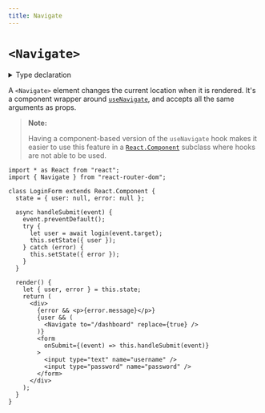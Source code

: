 ```yaml
---
title: Navigate
---
```


# `<Navigate>`

<details>
  <summary>Type declaration</summary>

```tsx
declare function Navigate(props: NavigateProps): null;

interface NavigateProps {
  to: To;
  replace?: boolean;
  state?: any;
}
```

</details>

A `<Navigate>` element changes the current location when it is rendered. It's a component wrapper around [`useNavigate`][use-navigate], and accepts all the same arguments as props.

> **Note:**
>
> Having a component-based version of the `useNavigate` hook makes it easier to
> use this feature in a [`React.Component`](https://reactjs.org/docs/react-component.html)
> subclass where hooks are not able to be used.

```tsx
import * as React from "react";
import { Navigate } from "react-router-dom";

class LoginForm extends React.Component {
  state = { user: null, error: null };

  async handleSubmit(event) {
    event.preventDefault();
    try {
      let user = await login(event.target);
      this.setState({ user });
    } catch (error) {
      this.setState({ error });
    }
  }

  render() {
    let { user, error } = this.state;
    return (
      <div>
        {error && <p>{error.message}</p>}
        {user && (
          <Navigate to="/dashboard" replace={true} />
        )}
        <form
          onSubmit={(event) => this.handleSubmit(event)}
        >
          <input type="text" name="username" />
          <input type="password" name="password" />
        </form>
      </div>
    );
  }
}
```

[use-navigate]: ../hooks/use-navigate.md
